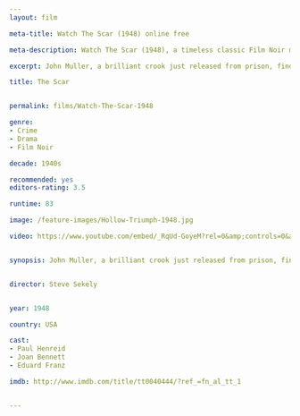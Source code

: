 ```yaml
---
layout: film

meta-title: Watch The Scar (1948) online free

meta-description: Watch The Scar (1948), a timeless classic Film Noir movie. Find hundreds of classic public domain films at La Filmothèque .

excerpt: John Muller, a brilliant crook just released from prison, finds out that he is pursued by the big-time gambler he once robbed. Muller decides to take a new identity as a psychiatrist. However, soon Muller find himself in a hopeless situation.

title: The Scar


permalink: films/Watch-The-Scar-1948

genre:
- Crime
- Drama
- Film Noir

decade: 1940s

recommended: yes
editors-rating: 3.5

runtime: 83

image: /feature-images/Hollow-Triumph-1948.jpg

video: https://www.youtube.com/embed/_RqUd-GoyeM?rel=0&amp;controls=0&amp;showinfo=0


synopsis: John Muller, a brilliant crook just released from prison, finds out that he is pursued by the big-time gambler he once robbed. Muller decides to take a new identity as a psychiatrist. However, soon Muller find himself in a hopeless situation.


director: Steve Sekely


year: 1948

country: USA

cast:
- Paul Henreid
- Joan Bennett
- Eduard Franz

imdb: http://www.imdb.com/title/tt0040444/?ref_=fn_al_tt_1


---
```


